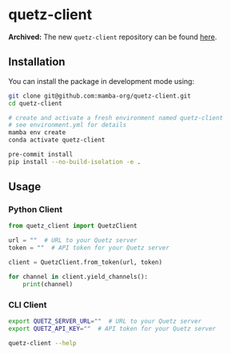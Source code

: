 # quetz-client

**Archived:** The new `quetz-client` repository can be found [here](https://github.com/mamba-org/quetz-client).

## Installation

You can install the package in development mode using:

```bash
git clone git@github.com:mamba-org/quetz-client.git
cd quetz-client

# create and activate a fresh environment named quetz-client
# see environment.yml for details
mamba env create
conda activate quetz-client

pre-commit install
pip install --no-build-isolation -e .
```

## Usage

### Python Client

```py
from quetz_client import QuetzClient

url = ""  # URL to your Quetz server
token = ""  # API token for your Quetz server

client = QuetzClient.from_token(url, token)

for channel in client.yield_channels():
    print(channel)
```

### CLI Client

```sh
export QUETZ_SERVER_URL=""  # URL to your Quetz server
export QUETZ_API_KEY=""  # API token for your Quetz server

quetz-client --help
```
